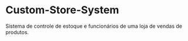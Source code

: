 # Custom-Store-System
Sistema de controle de estoque e funcionários de uma loja de vendas de produtos.
